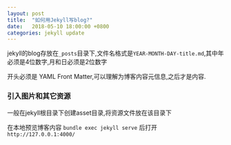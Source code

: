 ```yaml
---
layout: post
title:  "如何用Jekyll写blog?"
date:   2018-05-10 18:00:00 +0800
categories: jekyll update
---
```


jekyll的blog存放在`_posts`目录下,文件名格式是`YEAR-MONTH-DAY-title.md`,其中年必须是4位数字,月和日必须是2位数字

开头必须是 YAML Front Matter,可以理解为博客内容元信息,之后才是内容.

### 引入图片和其它资源
一般在jekyll根目录下创建asset目录,将资源文件放在该目录下

在本地预览博客内容
`bundle exec jekyll serve`
后打开`http://127.0.0.1:4000/`
